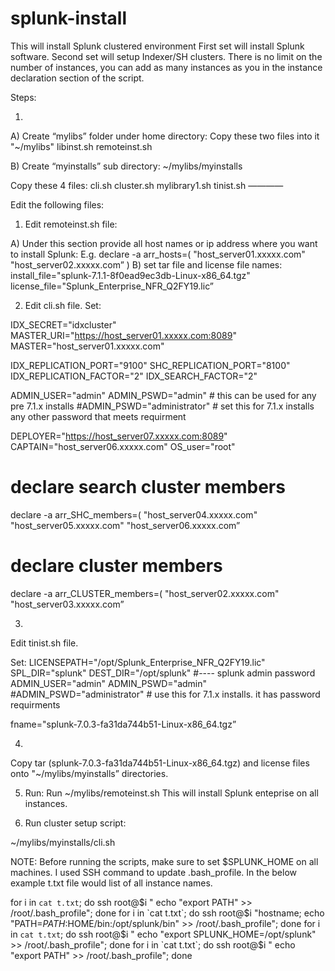 # splunk-install
This will install Splunk clustered environment
First set will install Splunk software.
Second set will setup Indexer/SH clusters.
There is no limit on the number of instances, you can add as many instances as you in the instance declaration section of the script.


Steps:

1)
A)
Create “mylibs” folder under  home directory:
Copy these two files into it "~/mylibs"
libinst.sh
remoteinst.sh

B)
Create “myinstalls” sub directory:
~/mylibs/myinstalls

Copy these 4 files:
cli.sh
cluster.sh
mylibrary1.sh
tinist.sh
————

Edit the following files:
1) Edit remoteinst.sh file:

A) Under this section provide all host names or ip address where you want to install Splunk:
E.g.
declare -a arr_hosts=(
"host_server01.xxxxx.com"
"host_server02.xxxxx.com”
)
B) set tar file and license file names:
install_file="splunk-7.1.1-8f0ead9ec3db-Linux-x86_64.tgz"
license_file="Splunk_Enterprise_NFR_Q2FY19.lic”

2) Edit cli.sh file. Set:

IDX_SECRET="idxcluster"
MASTER_URI="https://host_server01.xxxxx.com:8089"
MASTER="host_server01.xxxxx.com"

IDX_REPLICATION_PORT="9100"
SHC_REPLICATION_PORT="8100"
IDX_REPLICATION_FACTOR="2"
IDX_SEARCH_FACTOR="2"


ADMIN_USER="admin"
ADMIN_PSWD="admin"  # this can be used for any pre 7.1.x installs
#ADMIN_PSWD="administrator" # set this for 7.1.x installs any other password that meets requirment

DEPLOYER="https://host_server07.xxxxx.com:8089"
CAPTAIN="host_server06.xxxxx.com"
OS_user="root"

# declare search cluster members
declare -a arr_SHC_members=(
"host_server04.xxxxx.com"
"host_server05.xxxxx.com"
"host_server06.xxxxx.com”

# declare cluster members
declare -a arr_CLUSTER_members=(
"host_server02.xxxxx.com"
"host_server03.xxxxx.com”

3)
Edit tinist.sh file.

Set:
LICENSEPATH="/opt/Splunk_Enterprise_NFR_Q2FY19.lic"
SPL_DIR="splunk"
DEST_DIR="/opt/splunk"
#---- splunk admin password
ADMIN_USER="admin"
ADMIN_PSWD="admin"
#ADMIN_PSWD="administrator" # use this for 7.1.x installs. it has password requirments

fname="splunk-7.0.3-fa31da744b51-Linux-x86_64.tgz”

4)
Copy tar (splunk-7.0.3-fa31da744b51-Linux-x86_64.tgz) and license files onto
"~/mylibs/myinstalls” directories.

5) Run:
Run ~/mylibs/remoteinst.sh
This will install Splunk enteprise on all instances.

6) Run cluster setup script:

~/mylibs/myinstalls/cli.sh


NOTE:
Before running the scripts, make sure to set $SPLUNK_HOME on all machines.
I used SSH command to update .bash_profile. In the below example t.txt file would list of all instance names.

for i in `cat t.txt`; do ssh root@$i " echo "export PATH" >> /root/.bash_profile"; done
for i in `cat t.txt`; do ssh root@$i "hostname; echo "PATH=$PATH:$HOME/bin:/opt/splunk/bin" >> /root/.bash_profile"; done
for i in `cat t.txt`; do ssh root@$i " echo "export SPLUNK_HOME=/opt/splunk" >> /root/.bash_profile"; done
for i in `cat t.txt`; do ssh root@$i " echo "export PATH" >> /root/.bash_profile"; done
